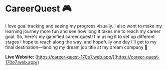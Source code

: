# CareerQuest 🎮

I love goal tracking and seeing my progress visually. I also want to make my learning journey more fun and see how long it takes me to reach my career goal. So, here's my gamified career quest! I'm using it to set up different stages I hope to reach along the way, and hopefully one day I'll get to my final destination—landing my dream job title at my dream company 💜

**Live Website:** [https://career-quest-170e7.web.app/](https://career-quest-170e7.web.app/)
